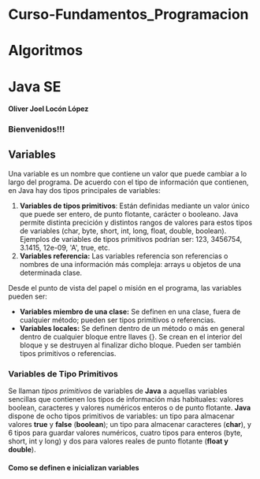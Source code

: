 # Curso-Fundamentos_Programacion
# Algoritmos 
# Java SE
#### Oliver Joel Locón López
###  Bienvenidos!!!

## Variables
Una variable es un nombre que contiene un valor que puede cambiar a lo largo del programa. De
acuerdo con el tipo de información que contienen, en Java hay dos tipos principales de variables:
1. __Variables de tipos primitivos__: Están definidas mediante un valor único que puede ser entero,
de punto flotante, carácter o booleano. Java permite distinta precición y distintos rangos de
valores para estos tipos de variables (char, byte, short, int, long, float, double, boolean).
Ejemplos de variables de tipos primitivos podrían ser: 123, 3456754, 3.1415, 12e-09, 'A',
true, etc.
2. __Variables referencia:__ Las variables referencia son referencias o nombres de una información
más compleja: arrays u objetos de una determinada clase.

Desde el punto de vista del papel o misión en el programa, las variables pueden ser:

* __Variables miembro de una clase:__ Se definen en una clase, fuera de cualquier método; pueden
ser tipos primitivos o referencias.
* __Variables locales:__ Se definen dentro de un método o más en general dentro de cualquier
bloque entre llaves {}. Se crean en el interior del bloque y se destruyen al finalizar dicho
bloque. Pueden ser también tipos primitivos o referencias.

### Variables de Tipo Primitivos
Se llaman _tipos primitivos_ de variables de __Java__ a aquellas variables sencillas que contienen los tipos
de información más habituales: valores boolean, caracteres y valores numéricos enteros o de punto
flotante.
__Java__ dispone de ocho tipos primitivos de variables: un tipo para almacenar valores __true__ y __false__
(__boolean__); un tipo para almacenar caracteres (__char__), y 6 tipos para guardar valores numéricos, cuatro
tipos para enteros (byte, short, int y long) y dos para valores reales de punto flotante (__float y double__).

#### Como se definen e inicializan variables 
